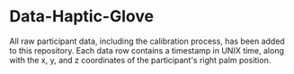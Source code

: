 # Data-Haptic-Glove
All raw participant data, including the calibration process, has been added to this repository. Each data row contains a timestamp in UNIX time, along with the x, y, and z coordinates of the participant's right palm position.
